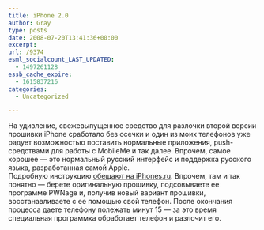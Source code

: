 ```yaml
---
title: iPhone 2.0
author: Gray
type: posts
date: 2008-07-20T13:41:36+00:00
excerpt:
url: /9374
esml_socialcount_LAST_UPDATED:
  - 1497261128
essb_cache_expire:
  - 1615837216
categories:
  - Uncategorized

---
```








На удивление, свежевыпущенное средство для разлочки второй версии прошивки iPhone сработало без осечки и один из моих телефонов уже радует возможностью поставить нормальные приложения, push-средствами для работы с MobileMe и так далее. Впрочем, самое хорошее &#8212; это нормальный русский интерфейс и поддержка русского языка, разработанная самой Apple.  
Подробную инструкцию <a href="http://www.iphones.ru/iNotes/4652/" target="_blank">обещают на iPhones.ru</a>. Впрочем, там и так понятно &#8212; берете оригинальную прошивку, подсовываете ее программе PWNage и, получив новый вариант прошивки, восстанавливаете с ее помощью свой телефон. После окончания процесса даете телефону полежать минут 15 &#8212; за это время специальная программка обработает телефон и разлочит его.